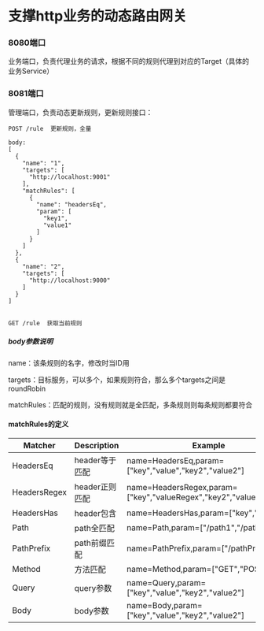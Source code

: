 # 支撑http业务的动态路由网关

### 8080端口

业务端口，负责代理业务的请求，根据不同的规则代理到对应的Target（具体的业务Service）

### 8081端口

管理端口，负责动态更新规则，更新规则接口：

~~~
POST /rule  更新规则，全量

body:
[
  {
    "name": "1",
    "targets": [
      "http://localhost:9001"
    ],
    "matchRules": [
      {
        "name": "headersEq",
        "param": [
          "key1",
          "value1"
        ]
      }
    ]
  },
  {
    "name": "2",
    "targets": [
      "http://localhost:9000"
    ]
  }
]


GET /rule  获取当前规则
~~~

##### body参数说明
name：该条规则的名字，修改时当ID用

targets：目标服务，可以多个，如果规则符合，那么多个targets之间是roundRobin

matchRules：匹配的规则，没有规则就是全匹配，多条规则则每条规则都要符合

#### matchRules的定义

Matcher | Description | Example
---|---|---
HeadersEq | header等于匹配 | name=HeadersEq,param=["key","value","key2","value2"]
HeadersRegex | header正则匹配 | name=HeadersRegex,param=["key","valueRegex","key2","value2Regex"]
HeadersHas | header包含 | name=HeadersHas,param=["key","key2"]
Path | path全匹配 | name=Path,param=["/path1","/path2"]
PathPrefix | path前缀匹配 | name=PathPrefix,param=["/pathPrefix"]
Method | 方法匹配 | name=Method,param=["GET","POST"]
Query | query参数 | name=Query,param=["key","value","key2","value2"]
Body | body参数 | name=Body,param=["key","value","key2","value2"]